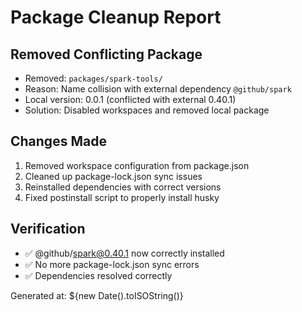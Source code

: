 # Package Cleanup Report

## Removed Conflicting Package

- Removed: `packages/spark-tools/` 
- Reason: Name collision with external dependency `@github/spark`
- Local version: 0.0.1 (conflicted with external 0.40.1)
- Solution: Disabled workspaces and removed local package

## Changes Made

1. Removed workspace configuration from package.json
2. Cleaned up package-lock.json sync issues
3. Reinstalled dependencies with correct versions
4. Fixed postinstall script to properly install husky

## Verification

- ✅ @github/spark@0.40.1 now correctly installed
- ✅ No more package-lock.json sync errors
- ✅ Dependencies resolved correctly

Generated at: ${new Date().toISOString()}